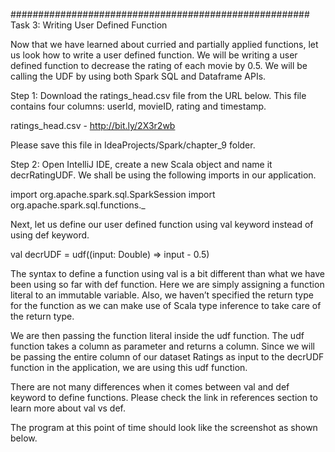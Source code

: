 

######################################################
Task 3: Writing User Defined Function

Now that we have learned about curried and partially applied functions, let us look how to write a user defined function. We will be writing a user defined function to decrease the rating of each movie by 0.5. We will be calling the UDF by using both Spark SQL and Dataframe APIs.

Step 1: Download the ratings_head.csv file from the URL below. This file contains four columns: userId, movieID, rating and timestamp.

ratings_head.csv - http://bit.ly/2X3r2wb

Please save this file in IdeaProjects/Spark/chapter_9 folder.

Step 2: Open IntelliJ IDE, create a new Scala object and name it decrRatingUDF. We shall be using the following imports in our application.

import org.apache.spark.sql.SparkSession
import org.apache.spark.sql.functions._

Next, let us define our user defined function using val keyword instead of using def keyword.

val decrUDF = udf((input: Double) => input - 0.5)

The syntax to define a function using val is a bit different than what we have been using so far with def function. Here we are simply assigning a function literal to an immutable variable. Also, we haven’t specified the return type for the function as we can make use of Scala type inference to take care of the return type.


We are then passing the function literal inside the udf function. The udf  function takes a column as parameter and returns a column. Since we will be passing the entire column of our dataset Ratings as input to the decrUDF function in the application, we are using this udf function.

There are not many differences when it comes between val and def keyword to define functions. Please check the link in references section to learn more about val vs def.  

The program at this point of time should look like the screenshot as shown below.

 